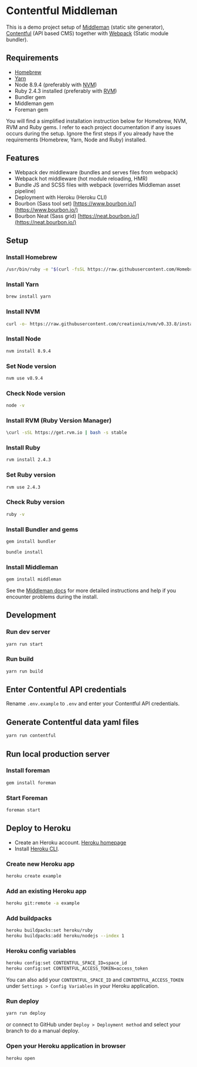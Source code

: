 # Contentful Middleman

This is a demo project setup of [Middleman](https://middlemanapp.com/) (static site generator), [Contentful](https://www.contentful.com/) (API based CMS) together with [Webpack](https://webpack.js.org/) (Static module bundler).

## Requirements

- [Homebrew](https://brew.sh/)
- [Yarn](https://yarnpkg.com/)
- Node 8.9.4 (preferably with [NVM](https://github.com/creationix/nvm))
- Ruby 2.4.3 installed (preferably with [RVM](https://rvm.io/))
- Bundler gem
- Middleman gem
- Foreman gem

You will find a simplified installation instruction below for Homebrew, NVM, RVM and Ruby gems. I refer to each project documentation if any issues occurs during the setup. Ignore the first steps if you already have the requirements (Homebrew, Yarn, Node and Ruby) installed.

## Features

- Webpack dev middleware (bundles and serves files from webpack)
- Webpack hot middleware (hot module reloading, HMR)
- Bundle JS and SCSS files with webpack (overrides Middleman asset pipeline)
- Deployment with Heroku (Heroku CLI)
- Bourbon (Sass tool set) [https://www.bourbon.io/](https://www.bourbon.io/)
- Bourbon Neat (Sass grid) [https://neat.bourbon.io/](https://neat.bourbon.io/)

## Setup

### Install Homebrew

```bash
/usr/bin/ruby -e "$(curl -fsSL https://raw.githubusercontent.com/Homebrew/install/master/install)"
```

### Install Yarn

```bash
brew install yarn
```

### Install NVM

```bash
curl -o- https://raw.githubusercontent.com/creationix/nvm/v0.33.8/install.sh | bash
```

### Install Node

```bash
nvm install 8.9.4
```

### Set Node version

```bash
nvm use v8.9.4
```

### Check Node version

```bash
node -v
```

### Install RVM (Ruby Version Manager)

```bash
\curl -sSL https://get.rvm.io | bash -s stable
```

### Install Ruby

```bash
rvm install 2.4.3
```

### Set Ruby version

```bash
rvm use 2.4.3
```

### Check Ruby version

```bash
ruby -v
```

### Install Bundler and gems

```bash
gem install bundler
```

```bash
bundle install
```

### Install Middleman

```bash
gem install middleman
```

See the [Middleman docs](https://middlemanapp.com/basics/install/) for more detailed instructions and help if you encounter problems during the install.

## Development

### Run dev server

```bash
yarn run start
```

### Run build

```bash
yarn run build
```

## Enter Contentful API credentials

Rename `.env.example` to `.env` and enter your Contentful API credentials.

##  Generate Contentful data yaml files

```bash
yarn run contentful
```

## Run local production server

### Install foreman

```bash
gem install foreman
```

### Start Foreman

```bash
foreman start
```

## Deploy to Heroku

- Create an Heroku account. [Heroku homepage](https://www.heroku.com/)
- Install [Heroku CLI](https://devcenter.heroku.com/articles/heroku-cli).

### Create new Heroku app

```bash
heroku create example
```

### Add an existing Heroku app

```bash
heroku git:remote -a example
```

### Add buildpacks

```bash
heroku buildpacks:set heroku/ruby
heroku buildpacks:add heroku/nodejs --index 1
```

### Heroku config variables

```bash
heroku config:set CONTENTFUL_SPACE_ID=space_id
heroku config:set CONTENTFUL_ACCESS_TOKEN=access_token
```

You can also add your `CONTENTFUL_SPACE_ID` and `CONTENTFUL_ACCESS_TOKEN` under `Settings > Config Variables` in your Heroku application.

### Run deploy

```bash
yarn run deploy
```

or connect to GitHub under `Deploy > Deployment method` and select your branch to do a manual deploy.

### Open your Heroku application in browser

```bash
heroku open
```
